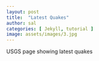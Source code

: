 ```yaml
---
layout: post
title:  "Latest Quakes"
author: sal
categories: [ Jekyll, tutorial ]
image: assets/images/3.jpg
---
```

USGS page showing latest quakes

